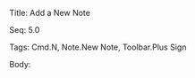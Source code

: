 Title:  Add a New Note

Seq:    5.0

Tags:   Cmd.N, Note.New Note, Toolbar.Plus Sign

Body:   
 



